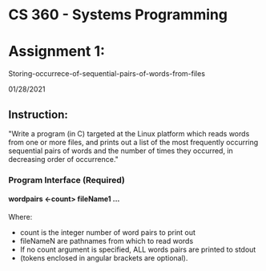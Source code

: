 # CS 360 - Systems Programming

<h1> Assignment 1:  </h1>
<p> Storing-occurrece-of-sequential-pairs-of-words-from-files </p>

01/28/2021

<h2> Instruction: </h2>

<p>"Write a program (in C) targeted at the Linux platform which reads words from one or more files, and prints out a list
of the most frequently occurring sequential pairs of words and the number of times they occurred, in decreasing order of
occurrence."</p>

<h3> Program Interface (Required) </h3>

<h4>wordpairs <-count> fileName1 <fileName2> <fileName3> ...</h4>
Where: 
<ul>
    <li>count is the integer number of word pairs to print out</li>
    <li>fileNameN are pathnames from which to read words</li> 
    <li>If no count argument is specified, ALL words pairs are printed to stdout</li>
    <li>(tokens enclosed in angular brackets are optional).</li>
</ul>
